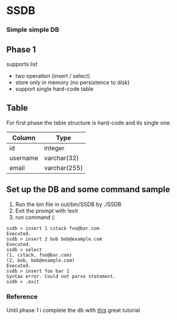 # SSDB
### Simple simple DB
## Phase 1
supports list
- two operation (insert / select)
- store only in memory (no persistence to disk)
- support single hard-code table 
## Table

For first phase the table structure is hard-code and its single one.

| Column | Type |
| ------ | ------ |
| id | integer |
| username | varchar(32) |
| email | varchar(255) |

## Set up the DB and some command sample

1. Run the bin file in out/bin/SSDB by ./SSDB
1. Exit the prompt with !exit
1. run command (:


```
ssdb > insert 1 cstack foo@bar.com
Executed.
ssdb > insert 2 bob bob@example.com
Executed.
ssdb > select
(1, cstack, foo@bar.com)
(2, bob, bob@example.com)
Executed.
ssdb > insert foo bar 1
Syntax error. Could not parse statement.
ssdb > .exit
```

### Reference
Until phase 1 i complete the db with [this](https://cstack.github.io/db_tutorial/) great tutorial
